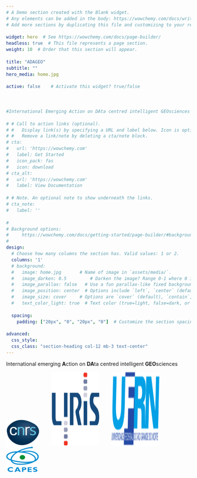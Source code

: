 ```yaml
---
# A Demo section created with the Blank widget.
# Any elements can be added in the body: https://wowchemy.com/docs/writing-markdown-latex/
# Add more sections by duplicating this file and customizing to your requirements.

widget: hero  # See https://wowchemy.com/docs/page-builder/
headless: true  # This file represents a page section.
weight: 10  # Order that this section will appear.

title: "ADAGEO"
subtitle: ""
hero_media: home.jpg

active: false    # Activate this widget? true/false



#International Emerging Action on DAta centred intelligent GEOsciences

# # Call to action links (optional).
# #   Display link(s) by specifying a URL and label below. Icon is optional for `cta`.
# #   Remove a link/note by deleting a cta/note block.
# cta:
#   url: 'https://wowchemy.com'
#   label: Get Started
#   icon_pack: fas
#   icon: download
# cta_alt:
#   url: 'https://wowchemy.com'
#   label: View Documentation

# # Note. An optional note to show underneath the links.
# cta_note:
#   label: ''

#
# Background options:
#     https://wowchemy.com/docs/getting-started/page-builder/#background
# 
design:
  # Choose how many columns the section has. Valid values: 1 or 2.
  columns: '1'
  # background:
  #   image: home.jpg       # Name of image in `assets/media/`.
  #   image_darken: 0.5         # Darken the image? Range 0-1 where 0 is transparent and 1 is opaque.
  #   image_parallax: false   # Use a fun parallax-like fixed background effect on desktop? true/false
  #   image_position: center  # Options include `left`, `center` (default), or `right`.
  #   image_size: cover     # Options are `cover` (default), `contain`, or `actual` size.
  #   text_color_light: true  # Text color (true=light, false=dark, or remove for the dynamic theme color).

  spacing:
    padding: ["20px", "0", "20px", "0"]  # Customize the section spacing. Order is top, right, bottom, left.

advanced:
  css_style:
  css_class: "section-heading col-12 mb-3 text-center"
---
```


International emerging **A**ction on **DA**ta centred intelligent **GEO**sciences

<img style='display:inline; padding-right:30px' src="media/logo-cnrs.png" width="90" height="70" /> 
<img style='display:inline; padding-right:30px' src="media/logo-liris.png" width="130" height="200" /> 
<img style='display:inline; padding-right:30px' src="media/logo-ufrn.png" width="130" height="200" /> 
<img style='display:inline; padding-right:10px' src="media/logo-capes.png" width="90" height="70" />